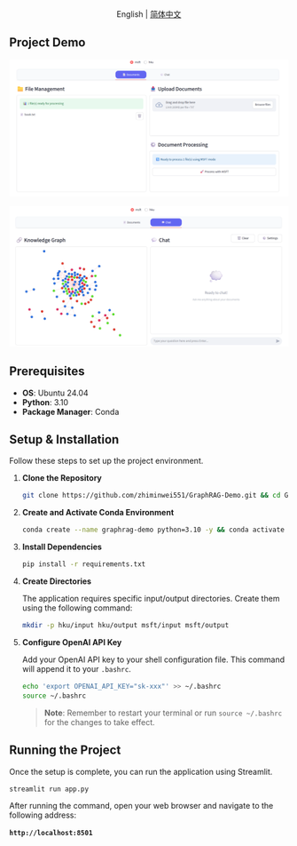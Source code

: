 <div align="center">
    English | <a href="README-zh.md">简体中文</a>
</div>

## Project Demo

![documents_demo](README.assets/documents_demo.png)

![chat_demo](README.assets/chat_demo.png)

## Prerequisites

- **OS**: Ubuntu 24.04
- **Python**: 3.10
- **Package Manager**: Conda

## Setup & Installation

Follow these steps to set up the project environment.

1.  **Clone the Repository**

    ```bash
    git clone https://github.com/zhiminwei551/GraphRAG-Demo.git && cd GraphRAG-Demo
    ```

2.  **Create and Activate Conda Environment**

    ```bash
    conda create --name graphrag-demo python=3.10 -y && conda activate graphrag-demo
    ```

3.  **Install Dependencies**

    ```bash
    pip install -r requirements.txt
    ```

4.  **Create Directories**

    The application requires specific input/output directories. Create them using the following command:

    ```bash
    mkdir -p hku/input hku/output msft/input msft/output
    ```

5.  **Configure OpenAI API Key**

    Add your OpenAI API key to your shell configuration file. This command will append it to your `.bashrc`.

    ```bash
    echo 'export OPENAI_API_KEY="sk-xxx"' >> ~/.bashrc
    source ~/.bashrc
    ```
    
    > **Note**: Remember to restart your terminal or run `source ~/.bashrc` for the changes to take effect.

## Running the Project

Once the setup is complete, you can run the application using Streamlit.

```bash
streamlit run app.py
```

After running the command, open your web browser and navigate to the following address:

**`http://localhost:8501`**

